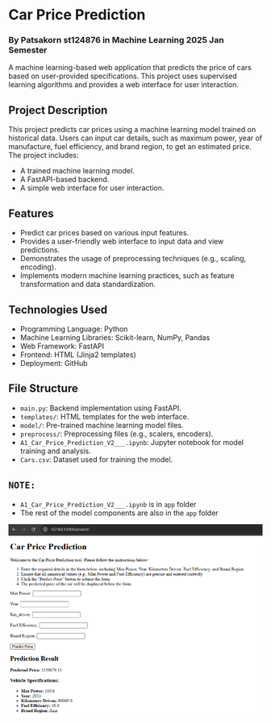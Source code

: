 # Car Price Prediction 
### By Patsakorn st124876 in Machine Learning 2025 Jan Semester
A machine learning-based web application that predicts the price of cars based on user-provided specifications. This project uses supervised learning algorithms and provides a web interface for user interaction.
## Project Description
This project predicts car prices using a machine learning model trained on historical data. Users can input car details, such as maximum power, year of manufacture, fuel efficiency, and brand region, to get an estimated price.
The project includes:
- A trained machine learning model.
- A FastAPI-based backend.
- A simple web interface for user interaction.
## Features
- Predict car prices based on various input features.
- Provides a user-friendly web interface to input data and view predictions.
- Demonstrates the usage of preprocessing techniques (e.g., scaling, encoding).
- lmplements modern machine learning practices, such as feature transformation and data standardization.
## Technologies Used
- Programming Language: Python
- Machine Learning Libraries: Scikit-learn, NumPy, Pandas
- Web Framework: FastAPI
- Frontend: HTML (Jinja2 templates)
- Deployment: GitHub
## File Structure
- `main.py`: Backend implementation using FastAPI.
- `templates/`: HTML templates for the web interface.
- `model/`: Pre-trained machine learning model files.
- `preprocess/`: Preprocessing files (e.g., scalers, encoders).
- `A1_Car_Price_Prediction_V2___.ipynb`: Jupyter notebook for model training and analysis.
- `Cars.csv`: Dataset used for training the model.

## `NOTE:`
- `A1_Car_Price_Prediction_V2___.ipynb` is in `app` folder
- The rest of the model components are also in the `app` folder

![app demonstration here:](app_screenshot/app.png)
